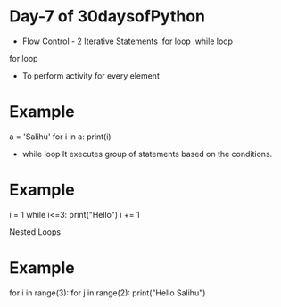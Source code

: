 # Day-7 of 30daysofPython

- Flow Control - 2
Iterative Statements
.for loop
.while loop

for loop
- To perform activity for every element 

# Example

a = 'Salihu' for i in a: print(i)

- while loop
It executes group of statements based on the conditions. 
# Example

i = 1 while i<=3: print("Hello") i += 1

Nested Loops

# Example

for i in range(3): for j in range(2): print("Hello Salihu")